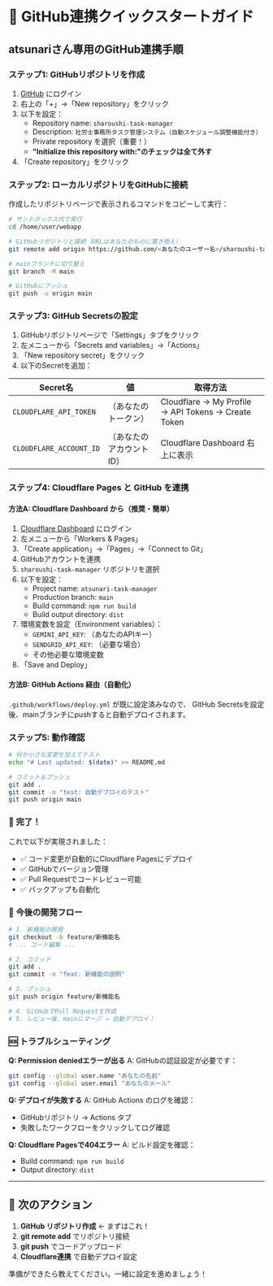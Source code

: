 # 🚀 GitHub連携クイックスタートガイド

## atsunariさん専用のGitHub連携手順

### ステップ1: GitHubリポジトリを作成

1. [GitHub](https://github.com) にログイン
2. 右上の「+」→「New repository」をクリック
3. 以下を設定：
   - Repository name: `sharoushi-task-manager`
   - Description: `社労士事務所タスク管理システム（自動スケジュール調整機能付き）`
   - Private repository を選択（重要！）
   - **"Initialize this repository with:"のチェックは全て外す**
4. 「Create repository」をクリック

### ステップ2: ローカルリポジトリをGitHubに接続

作成したリポジトリページで表示されるコマンドをコピーして実行：

```bash
# サンドボックス内で実行
cd /home/user/webapp

# GitHubリポジトリと接続（URLはあなたのものに置き換え）
git remote add origin https://github.com/<あなたのユーザー名>/sharoushi-task-manager.git

# mainブランチに切り替え
git branch -M main

# GitHubにプッシュ
git push -u origin main
```

### ステップ3: GitHub Secretsの設定

1. GitHubリポジトリページで「Settings」タブをクリック
2. 左メニューから「Secrets and variables」→「Actions」
3. 「New repository secret」をクリック
4. 以下のSecretを追加：

| Secret名 | 値 | 取得方法 |
|---------|-----|---------|
| `CLOUDFLARE_API_TOKEN` | （あなたのトークン） | Cloudflare → My Profile → API Tokens → Create Token |
| `CLOUDFLARE_ACCOUNT_ID` | （あなたのアカウントID） | Cloudflare Dashboard 右上に表示 |

### ステップ4: Cloudflare Pages と GitHub を連携

#### 方法A: Cloudflare Dashboard から（推奨・簡単）

1. [Cloudflare Dashboard](https://dash.cloudflare.com) にログイン
2. 左メニューから「Workers & Pages」
3. 「Create application」→「Pages」→「Connect to Git」
4. GitHubアカウントを連携
5. `sharoushi-task-manager` リポジトリを選択
6. 以下を設定：
   - Project name: `atsunari-task-manager`
   - Production branch: `main`
   - Build command: `npm run build`
   - Build output directory: `dist`
7. 環境変数を設定（Environment variables）：
   - `GEMINI_API_KEY`: （あなたのAPIキー）
   - `SENDGRID_API_KEY`: （必要な場合）
   - その他必要な環境変数
8. 「Save and Deploy」

#### 方法B: GitHub Actions 経由（自動化）

`.github/workflows/deploy.yml` が既に設定済みなので、
GitHub Secretsを設定後、mainブランチにpushすると自動デプロイされます。

### ステップ5: 動作確認

```bash
# 何か小さな変更を加えてテスト
echo "# Last updated: $(date)" >> README.md

# コミット＆プッシュ
git add .
git commit -m "test: 自動デプロイのテスト"
git push origin main
```

### 🎉 完了！

これで以下が実現されました：
- ✅ コード変更が自動的にCloudflare Pagesにデプロイ
- ✅ GitHubでバージョン管理
- ✅ Pull Requestでコードレビュー可能
- ✅ バックアップも自動化

### 📝 今後の開発フロー

```bash
# 1. 新機能の開発
git checkout -b feature/新機能名
# ... コード編集 ...

# 2. コミット
git add .
git commit -m "feat: 新機能の説明"

# 3. プッシュ
git push origin feature/新機能名

# 4. GitHubでPull Requestを作成
# 5. レビュー後、mainにマージ → 自動デプロイ！
```

### 🆘 トラブルシューティング

**Q: Permission deniedエラーが出る**
A: GitHubの認証設定が必要です：
```bash
git config --global user.name "あなたの名前"
git config --global user.email "あなたのメール"
```

**Q: デプロイが失敗する**
A: GitHub Actions のログを確認：
- GitHubリポジトリ → Actions タブ
- 失敗したワークフローをクリックしてログ確認

**Q: Cloudflare Pagesで404エラー**
A: ビルド設定を確認：
- Build command: `npm run build`
- Output directory: `dist`

---

## 🎯 次のアクション

1. **GitHub リポジトリ作成** ← まずはこれ！
2. **git remote add** でリポジトリ接続
3. **git push** でコードアップロード
4. **Cloudflare連携** で自動デプロイ設定

準備ができたら教えてください。一緒に設定を進めましょう！